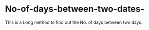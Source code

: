 # No-of-days-between-two-dates-
This is a Long method to find out the No. of days between two days.
